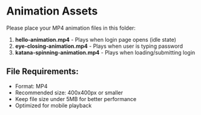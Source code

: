 # Animation Assets

Please place your MP4 animation files in this folder:

1. **hello-animation.mp4** - Plays when login page opens (idle state)
2. **eye-closing-animation.mp4** - Plays when user is typing password
3. **katana-spinning-animation.mp4** - Plays when loading/submitting login

## File Requirements:
- Format: MP4
- Recommended size: 400x400px or smaller
- Keep file size under 5MB for better performance
- Optimized for mobile playback

